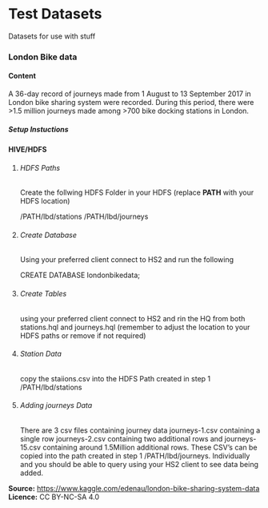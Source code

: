 # Test Datasets
Datasets for use with stuff 

### London Bike data


#### Content
A 36-day record of journeys made from 1 August to 13 September 2017 in London bike sharing system were recorded. During this period, there were >1.5 million journeys made among >700 bike docking stations in London.

##### Setup Instuctions

#### HIVE/HDFS

1. ###### HDFS Paths 
   Create the follwing HDFS Folder in your HDFS (replace **PATH** with your HDFS location) 

    /PATH/lbd/stations
    /PATH/lbd/journeys

2. ###### Create Database 
    Using your preferred client connect to HS2 and run the following 

    CREATE DATABASE londonbikedata;

3. ###### Create Tables 
    using your preferred client connect to HS2 and rin the HQ from both stations.hql and    journeys.hql (remember to adjust the location to your HDFS paths or remove if not required)

4. ###### Station Data
    copy the staiions.csv into the HDFS Path created in step 1 /PATH/lbd/stations

5. ###### Adding journeys Data
    There are 3 csv files containing journey data journeys-1.csv containing a single row journeys-2.csv containing two additional rows and journeys-15.csv containing around 1.5Million additional rows. 
    These CSV’s can be copied into the path created in step 1     /PATH/lbd/journeys. Individually and you should be able to query using your HS2 client to see data being added.  


__Source:__ https://www.kaggle.com/edenau/london-bike-sharing-system-data
__Licence:__ CC BY-NC-SA 4.0